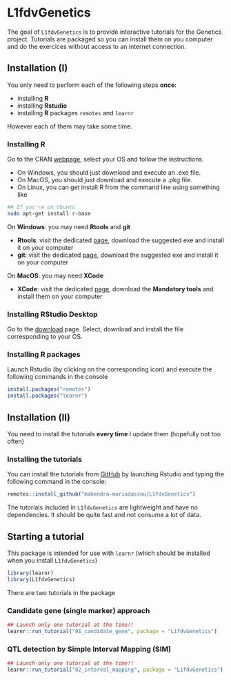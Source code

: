 
<!-- README.md is generated from README.Rmd. Please edit that file -->

# L1fdvGenetics

<!-- badges: start -->

<!-- badges: end -->

The goal of `L1fdvGenetics` is to provide interactive tutorials for the
Genetics project. Tutorials are packaged so you can install them on you
computer and do the exercices without access to an internet connection.

## Installation (I)

You only need to perform each of the following steps **once**:

  - installing **R**
  - installing **Rstudio**
  - installing **R** packages `remotes` and `learnr`

However each of them may take some time.

### Installing R

Go to the CRAN [webpage](https://cran.r-project.org/), select your OS
and follow the instructions.

  - On Windows, you should just download and execute an .exe file.
  - On MacOS, you should just download and execute a .pkg file.
  - On Linux, you can get install R from the command line using
    something like

<!-- end list -->

``` bash
## If you're on Ubuntu
sudo apt-get install r-base
```

On **Windows**: you may need **Rtools** and **git**

  - **Rtools**: visit the dedicated
    [page](https://cran.r-project.org/bin/windows/Rtools/), download the
    suggested exe and install it on your computer
  - **git**: visit the dedicated
    [page](https://git-scm.com/download/win), download the suggested exe
    and install it on your computer

On **MacOS**: you may need **XCode**

  - **XCode**: visit the dedicated
    [page](https://mac.r-project.org/tools/), download the **Mandatory
    tools** and install them on your computer

### Installing RStudio Desktop

Go to the
[download](https://rstudio.com/products/rstudio/download/#download)
page. Select, download and install the file corresponding to your OS.

### Installing R packages

Launch Rstudio (by clicking on the corresponding icon) and execute the
following commands in the console

``` r
install.packages("remotes") 
install.packages("learnr") 
```

## Installation (II)

You need to install the tutorials **every time** I update them
(hopefully not too often)

### Installing the tutorials

You can install the tutorials from [GitHub](https://github.com/) by
launching Rstudio and typing the following command in the console:

``` r
remotes::install_github("mahendra-mariadassou/L1fdvGenetics")
```

The tutorials included in `L1fdvGenetics` are lightweight and have no
dependencies. It should be quite fast and not consume a lot of data.

## Starting a tutorial

This package is intended for use with `learnr` (which should be
installed when you install `L1fdvGenetics`)

``` r
library(learnr)
library(L1fdvGenetics)
```

There are two tutorials in the package

### Candidate gene (single marker) approach

``` r
## Launch only one tutorial at the time!!
learnr::run_tutorial("01_candidate_gene", package = "L1fdvGenetics")
```

### QTL detection by Simple Interval Mapping (SIM)

``` r
## Launch only one tutorial at the time!!
learnr::run_tutorial("02_interval_mapping", package = "L1fdvGenetics")
```
